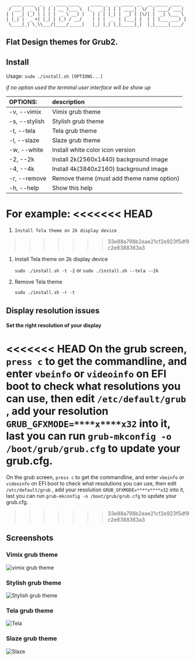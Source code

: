 ```
  ____ ____  _   _ ____ ____    _____ _   _ _____ __  __ _____ ____
 / ___|  _ \| | | | __ )___ \  |_   _| | | | ____|  \/  | ____/ ___|
| |  _| |_) | | | |  _ \ __) |   | | | |_| |  _| | |\/| |  _| \___ \
| |_| |  _ <| |_| | |_) / __/    | | |  _  | |___| |  | | |___ ___) |
 \____|_| \_\\___/|____/_____|   |_| |_| |_|_____|_|  |_|_____|____/

```

## Flat Design themes for Grub2.

## Install

Usage:  `sudo ./install.sh [OPTIONS...]`

_if no option used the terminal user interface will be show up_

|  OPTIONS:      | description |
|:---------------|:-------------|
| -v, --vimix    | Vimix grub theme |
| -s, --stylish  | Stylish grub theme |
| -t, --tela     | Tela grub theme |
| -l, --slaze    | Slaze grub theme |
| -w, --white    | Install white color icon version |
| -2, --2k       | Install 2k(2560x1440) background image |
| -4, --4k       | Install 4k(3840x2160) background image |
| -r, --remove   | Remove theme (must add theme name option) |
| -h, --help     | Show this help |

For example:
<<<<<<< HEAD
=======

1. `Install Tela theme on 2k display device`
>>>>>>> 33e88a798b2eae21cf2e923f5df9c2e8388363a3

1. Install Tela theme on 2k display device

    `sudo ./install.sh -t -2`
    or
    `sudo ./install.sh --tela --2k`

2. Remove Tela theme

    `sudo ./install.sh -r -t`

## Display resolution issues

#### Set the right resolution of your display

<<<<<<< HEAD
On the grub screen, `press c` to get the commandline, and enter `vbeinfo` or `videoinfo` on EFI boot to check what resolutions you can use, then edit `/etc/default/grub` , add your resolution `GRUB_GFXMODE=****x****x32` into it, last you can run `grub-mkconfig -o /boot/grub/grub.cfg` to update your grub.cfg.
=======
On the grub screen, `press c` to get the commandline,
and enter `vbeinfo` or `videoinfo` on EFI boot to check what resolutions you can use,
then edit `/etc/default/grub` , add your resolution `GRUB_GFXMODE=****x****x32` into it,
last you can run `grub-mkconfig -o /boot/grub/grub.cfg` to update your grub.cfg.
>>>>>>> 33e88a798b2eae21cf2e923f5df9c2e8388363a3

## Screenshots

### Vimix grub theme

![vimix grub theme](https://github.com/vinceliuice/grub2-themes/blob/master/screenshots/grub-theme-vimix.jpg?raw=true)

### Stylish grub theme

![Stylish grub theme](https://github.com/vinceliuice/grub2-themes/blob/master/screenshots/grub-theme-stylish.jpg?raw=true)

### Tela grub theme

![Tela](https://github.com/vinceliuice/grub2-themes/blob/master/screenshots/grub-theme-tela.jpg?raw=true)

### Slaze grub theme

![Slaze](https://github.com/vinceliuice/grub2-themes/blob/master/screenshots/grub-theme-slaze.jpg?raw=true)
